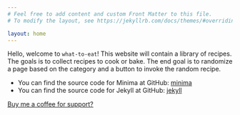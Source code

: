 ```yaml
---
# Feel free to add content and custom Front Matter to this file.
# To modify the layout, see https://jekyllrb.com/docs/themes/#overriding-theme-defaults

layout: home
---
```

Hello, welcome to `what-to-eat`! This website will contain a library of recipes. The goals is to collect recipes to 
cook or bake. The end goal is to randomize a page based on the category and a button to invoke the random recipe.

- You can find the source code for Minima at GitHub: [minima](https://github.com/jekyll/minima)
- You can find the source code for Jekyll at GitHub: [jekyll](https://github.com/jekyll/jekyll)

[Buy me a coffee for support?](https://www.buymeacoffee.com/hmenorjr)